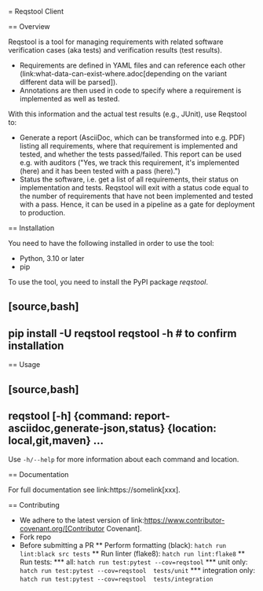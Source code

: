 = Reqstool Client

== Overview

Reqstool is a tool for managing requirements with related software verification cases (aka tests) and verification results (test results).

* Requirements are defined in YAML files and can reference each other (link:what-data-can-exist-where.adoc[depending on the variant different data will be parsed]).
* Annotations are then used in code to specify where a requirement is implemented as well as tested.

With this information and the actual test results (e.g., JUnit), use Reqstool to:

* Generate a report (AsciiDoc, which can be transformed into e.g. PDF) listing all requirements, where that requirement is implemented and tested, and whether the tests passed/failed. This report can be used e.g. with auditors ("Yes, we track this requirement, it's implemented (here) and it has been tested with a pass (here).")
* Status the software, i.e. get a list of all requirements, their status on implementation and tests. Reqstool will exit with a status code equal to the number of requirements that have not been implemented and tested with a pass. Hence, it can be used in a pipeline as a gate for deployment to production.

== Installation

You need to have the following installed in order to use the tool:

* Python, 3.10 or later
* pip

To use the tool, you need to install the PyPI package *reqstool*.

[source,bash]
----
pip install -U reqstool
reqstool -h # to confirm installation
----

== Usage

[source,bash]
----
reqstool [-h] {command: report-asciidoc,generate-json,status} {location: local,git,maven} ...
----

Use `-h/--help` for more information about each command and location.

== Documentation

For full documentation see link:https://somelink[xxx].

== Contributing

* We adhere to the latest version of link:https://www.contributor-covenant.org/[Contributor Covenant].
* Fork repo
* Before submitting a PR
** Perform formatting (black):  `hatch run lint:black src tests`
** Run linter (flake8): `hatch run lint:flake8`
** Run tests:
*** all: `hatch run test:pytest --cov=reqstool`
*** unit only: `hatch run test:pytest --cov=reqstool  tests/unit`
*** integration only: `hatch run test:pytest --cov=reqstool  tests/integration`
